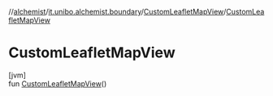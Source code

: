 //[alchemist](../../../index.md)/[it.unibo.alchemist.boundary](../index.md)/[CustomLeafletMapView](index.md)/[CustomLeafletMapView](-custom-leaflet-map-view.md)

# CustomLeafletMapView

[jvm]\
fun [CustomLeafletMapView](-custom-leaflet-map-view.md)()
